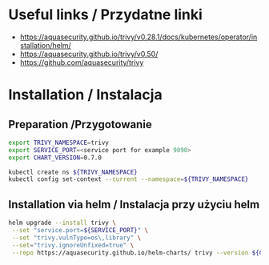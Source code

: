 # Useful links / Przydatne linki
- https://aquasecurity.github.io/trivy/v0.28.1/docs/kubernetes/operator/installation/helm/
- https://aquasecurity.github.io/trivy/v0.50/
- https://github.com/aquasecurity/trivy

# Installation / Instalacja
## Preparation /Przygotowanie

```bash
export TRIVY_NAMESPACE=trivy
export SERVICE_PORT=<service port for example 9090>
export CHART_VERSION=0.7.0

kubectl create ns ${TRIVY_NAMESPACE}
kubectl config set-context --current --namespace=${TRIVY_NAMESPACE}
```

## Installation via helm / Instalacja przy użyciu helm
```bash
helm upgrade --install trivy \
 --set "service.port=${SERVICE_PORT}" \
 --set "trivy.vulnType=os\,library" \
 --set="trivy.ignoreUnfixed=true" \
 --repo https://aquasecurity.github.io/helm-charts/ trivy --version ${CHART_VERSION}
```
